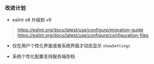 ### 改进计划

- eslint v8 升级到 v9

> https://eslint.org/docs/latest/use/configure/migration-guide  
>  https://eslint.org/docs/latest/use/configure/configuration-files

- 仅在用户个性化界面或者系统界面才动态显示 `showSettings`

- 系统个性化配置支持服务端存档
